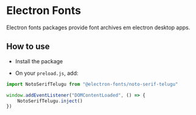 # Electron Fonts

Electron fonts packages provide font archives em electron desktop apps.

## How to use

* Install the package

* On your `preload.js`, add:

```ts
import NotoSerifTelugu from "@electron-fonts/noto-serif-telugu"

window.addEventListener("DOMContentLoaded", () => {
    NotoSerifTelugu.inject()
})
```